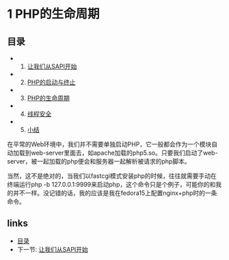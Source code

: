 # 1 PHP的生命周期 

## 目录
   * 1. [让我们从SAPI开始](1.1.md)
   * 2. [PHP的启动与终止](1.2.md)
   * 3. [PHP的生命周期](1.3.md)
   * 4. [线程安全](1.4.md)
   * 5. [小结](1.5.md)

在平常的Web环境中，我们并不需要单独启动PHP，它一般都会作为一个模块自动加载到web-server里面去，如apache加载的php5.so。只要我们启动了web-server，被一起加载的php便会和服务器一起解析被请求的php脚本。

当然，这不是绝对的，当我们以fastcgi模式安装php的时候，往往就需要手动在终端运行php -b 127.0.0.1:9999来启动php，这个命令只是个例子，可能你的和我的并不一样。没记错的话，我的应该是我在fedora15上配置nginx+php时的一条命令。

## links
   * [目录](<preface.md>)
   * 下一节: [让我们从SAPI开始](<1.1.md>)

